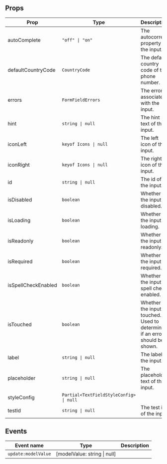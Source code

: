 <!-- This file is automatically generated, do not edit manually. -->


## Props

| Prop | Type | Description | Default |
| ---- | ---- | ----------- | ------- |
| autoComplete | `"off" \| "on"` | The autocorrect property of the input. |  |
| defaultCountryCode | `CountryCode` | The default country code of the phone number. |  |
| errors | `FormFieldErrors` | The errors associated with the input. |  |
| hint | `string \| null` | The hint text of the input. |  |
| iconLeft | `keyof Icons \| null` | The left icon of the input. |  |
| iconRight | `keyof Icons \| null` | The right icon of the input. |  |
| id | `string \| null` | The id of the input. |  |
| isDisabled | `boolean` | Whether the input is disabled. |  |
| isLoading | `boolean` | Whether the input is loading. |  |
| isReadonly | `boolean` | Whether the input is readonly. |  |
| isRequired | `boolean` | Whether the input is required. |  |
| isSpellCheckEnabled | `boolean` | Whether the input is spell check enabled. |  |
| isTouched | `boolean` | Whether the input is touched. Used to determine if an error should be shown. |  |
| label | `string \| null` | The label of the input. |  |
| placeholder | `string \| null` | The placeholder text of the input. |  |
| styleConfig | `Partial<TextFieldStyleConfig> \| null` |  |  |
| testId | `string \| null` | The test id of the input. |  |


## Events

| Event name | Type | Description |
| ---------- | ---- | ----------- |
| `update:modelValue` | [modelValue: string \| null] |  |

